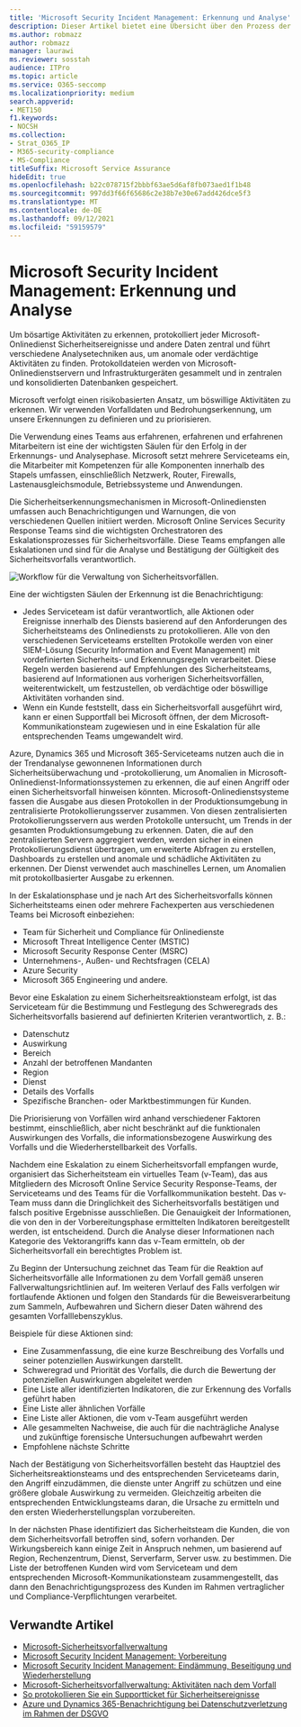 ```yaml
---
title: 'Microsoft Security Incident Management: Erkennung und Analyse'
description: Dieser Artikel bietet eine Übersicht über den Prozess der Erkennung und Analyse von Sicherheitsvorfällen in Microsoft-Onlinediensten.
ms.author: robmazz
author: robmazz
manager: laurawi
ms.reviewer: sosstah
audience: ITPro
ms.topic: article
ms.service: O365-seccomp
ms.localizationpriority: medium
search.appverid:
- MET150
f1.keywords:
- NOCSH
ms.collection:
- Strat_O365_IP
- M365-security-compliance
- MS-Compliance
titleSuffix: Microsoft Service Assurance
hideEdit: true
ms.openlocfilehash: b22c078715f2bbbf63ae5d6af8fb073aed1f1b48
ms.sourcegitcommit: 997dd3f66f65686c2e38b7e30e67add426dce5f3
ms.translationtype: MT
ms.contentlocale: de-DE
ms.lasthandoff: 09/12/2021
ms.locfileid: "59159579"
---
```

# <a name="microsoft-security-incident-management-detection-and-analysis"></a>Microsoft Security Incident Management: Erkennung und Analyse

Um bösartige Aktivitäten zu erkennen, protokolliert jeder Microsoft-Onlinedienst Sicherheitsereignisse und andere Daten zentral und führt verschiedene Analysetechniken aus, um anomale oder verdächtige Aktivitäten zu finden. Protokolldateien werden von Microsoft-Onlinedienstservern und Infrastrukturgeräten gesammelt und in zentralen und konsolidierten Datenbanken gespeichert.

Microsoft verfolgt einen risikobasierten Ansatz, um böswillige Aktivitäten zu erkennen. Wir verwenden Vorfalldaten und Bedrohungserkennung, um unsere Erkennungen zu definieren und zu priorisieren.

Die Verwendung eines Teams aus erfahrenen, erfahrenen und erfahrenen Mitarbeitern ist eine der wichtigsten Säulen für den Erfolg in der Erkennungs- und Analysephase. Microsoft setzt mehrere Serviceteams ein, die Mitarbeiter mit Kompetenzen für alle Komponenten innerhalb des Stapels umfassen, einschließlich Netzwerk, Router, Firewalls, Lastenausgleichsmodule, Betriebssysteme und Anwendungen.

Die Sicherheitserkennungsmechanismen in Microsoft-Onlinediensten umfassen auch Benachrichtigungen und Warnungen, die von verschiedenen Quellen initiiert werden. Microsoft Online Services Security Response Teams sind die wichtigsten Orchestratoren des Eskalationsprozesses für Sicherheitsvorfälle. Diese Teams empfangen alle Eskalationen und sind für die Analyse und Bestätigung der Gültigkeit des Sicherheitsvorfalls verantwortlich.

![Workflow für die Verwaltung von Sicherheitsvorfällen.](../media/assurance-sim-workflow.png)

Eine der wichtigsten Säulen der Erkennung ist die Benachrichtigung:

- Jedes Serviceteam ist dafür verantwortlich, alle Aktionen oder Ereignisse innerhalb des Diensts basierend auf den Anforderungen des Sicherheitsteams des Onlinediensts zu protokollieren. Alle von den verschiedenen Serviceteams erstellten Protokolle werden von einer SIEM-Lösung (Security Information and Event Management) mit vordefinierten Sicherheits- und Erkennungsregeln verarbeitet. Diese Regeln werden basierend auf Empfehlungen des Sicherheitsteams, basierend auf Informationen aus vorherigen Sicherheitsvorfällen, weiterentwickelt, um festzustellen, ob verdächtige oder böswillige Aktivitäten vorhanden sind.
- Wenn ein Kunde feststellt, dass ein Sicherheitsvorfall ausgeführt wird, kann er einen Supportfall bei Microsoft öffnen, der dem Microsoft-Kommunikationsteam zugewiesen und in eine Eskalation für alle entsprechenden Teams umgewandelt wird.

Azure, Dynamics 365 und Microsoft 365-Serviceteams nutzen auch die in der Trendanalyse gewonnenen Informationen durch Sicherheitsüberwachung und -protokollierung, um Anomalien in Microsoft-Onlinedienst-Informationssystemen zu erkennen, die auf einen Angriff oder einen Sicherheitsvorfall hinweisen könnten. Microsoft-Onlinedienstsysteme fassen die Ausgabe aus diesen Protokollen in der Produktionsumgebung in zentralisierte Protokollierungsserver zusammen. Von diesen zentralisierten Protokollierungsservern aus werden Protokolle untersucht, um Trends in der gesamten Produktionsumgebung zu erkennen. Daten, die auf den zentralisierten Servern aggregiert werden, werden sicher in einen Protokollierungsdienst übertragen, um erweiterte Abfragen zu erstellen, Dashboards zu erstellen und anomale und schädliche Aktivitäten zu erkennen. Der Dienst verwendet auch maschinelles Lernen, um Anomalien mit protokollbasierter Ausgabe zu erkennen.

In der Eskalationsphase und je nach Art des Sicherheitsvorfalls können Sicherheitsteams einen oder mehrere Fachexperten aus verschiedenen Teams bei Microsoft einbeziehen:

- Team für Sicherheit und Compliance für Onlinedienste
- Microsoft Threat Intelligence Center (MSTIC)
- Microsoft Security Response Center (MSRC)
- Unternehmens-, Außen- und Rechtsfragen (CELA)
- Azure Security
- Microsoft 365 Engineering und andere.

Bevor eine Eskalation zu einem Sicherheitsreaktionsteam erfolgt, ist das Serviceteam für die Bestimmung und Festlegung des Schweregrads des Sicherheitsvorfalls basierend auf definierten Kriterien verantwortlich, z. B.:

- Datenschutz
- Auswirkung
- Bereich
- Anzahl der betroffenen Mandanten
- Region
- Dienst
- Details des Vorfalls
- Spezifische Branchen- oder Marktbestimmungen für Kunden.

Die Priorisierung von Vorfällen wird anhand verschiedener Faktoren bestimmt, einschließlich, aber nicht beschränkt auf die funktionalen Auswirkungen des Vorfalls, die informationsbezogene Auswirkung des Vorfalls und die Wiederherstellbarkeit des Vorfalls.

Nachdem eine Eskalation zu einem Sicherheitsvorfall empfangen wurde, organisiert das Sicherheitsteam ein virtuelles Team (v-Team), das aus Mitgliedern des Microsoft Online Service Security Response-Teams, der Serviceteams und des Teams für die Vorfallkommunikation besteht. Das v-Team muss dann die Dringlichkeit des Sicherheitsvorfalls bestätigen und falsch positive Ergebnisse ausschließen. Die Genauigkeit der Informationen, die von den in der Vorbereitungsphase ermittelten Indikatoren bereitgestellt werden, ist entscheidend. Durch die Analyse dieser Informationen nach Kategorie des Vektorangriffs kann das v-Team ermitteln, ob der Sicherheitsvorfall ein berechtigtes Problem ist.

Zu Beginn der Untersuchung zeichnet das Team für die Reaktion auf Sicherheitsvorfälle alle Informationen zu dem Vorfall gemäß unseren Fallverwaltungsrichtlinien auf. Im weiteren Verlauf des Falls verfolgen wir fortlaufende Aktionen und folgen den Standards für die Beweisverarbeitung zum Sammeln, Aufbewahren und Sichern dieser Daten während des gesamten Vorfalllebenszyklus.

Beispiele für diese Aktionen sind:

- Eine Zusammenfassung, die eine kurze Beschreibung des Vorfalls und seiner potenziellen Auswirkungen darstellt.
- Schweregrad und Priorität des Vorfalls, die durch die Bewertung der potenziellen Auswirkungen abgeleitet werden
- Eine Liste aller identifizierten Indikatoren, die zur Erkennung des Vorfalls geführt haben
- Eine Liste aller ähnlichen Vorfälle
- Eine Liste aller Aktionen, die vom v-Team ausgeführt werden
- Alle gesammelten Nachweise, die auch für die nachträgliche Analyse und zukünftige forensische Untersuchungen aufbewahrt werden
- Empfohlene nächste Schritte

Nach der Bestätigung von Sicherheitsvorfällen besteht das Hauptziel des Sicherheitsreaktionsteams und des entsprechenden Serviceteams darin, den Angriff einzudämmen, die dienste unter Angriff zu schützen und eine größere globale Auswirkung zu vermeiden. Gleichzeitig arbeiten die entsprechenden Entwicklungsteams daran, die Ursache zu ermitteln und den ersten Wiederherstellungsplan vorzubereiten.

In der nächsten Phase identifiziert das Sicherheitsteam die Kunden, die von dem Sicherheitsvorfall betroffen sind, sofern vorhanden. Der Wirkungsbereich kann einige Zeit in Anspruch nehmen, um basierend auf Region, Rechenzentrum, Dienst, Serverfarm, Server usw. zu bestimmen. Die Liste der betroffenen Kunden wird vom Serviceteam und dem entsprechenden Microsoft-Kommunikationsteam zusammengestellt, das dann den Benachrichtigungsprozess des Kunden im Rahmen vertraglicher und Compliance-Verpflichtungen verarbeitet.

## <a name="related-articles"></a>Verwandte Artikel

- [Microsoft-Sicherheitsvorfallverwaltung](assurance-security-incident-management.md)
- [Microsoft Security Incident Management: Vorbereitung](assurance-sim-preparation.md)
- [Microsoft Security Incident Management: Eindämmung, Beseitigung und Wiederherstellung](assurance-sim-containment-eradication-recovery.md)
- [Microsoft-Sicherheitsvorfallverwaltung: Aktivitäten nach dem Vorfall](assurance-sim-post-incident-activity.md)
- [So protokollieren Sie ein Supportticket für Sicherheitsereignisse](/azure/security/fundamentals/event-support-ticket)
- [Azure und Dynamics 365-Benachrichtigung bei Datenschutzverletzung im Rahmen der DSGVO](/compliance/regulatory/gdpr-breach-azure-dynamics)
